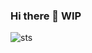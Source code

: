 ### Hi there 👋 WIP

![sts](https://badge42.herokuapp.com/api/stats/lucafern?privacyEmail=true&darkmode=false&cursus=Basecamp)

<!--
**lucasfads/lucasfads** is a ✨ _special_ ✨ repository because its `README.md` (this file) appears on your GitHub profile.

Here are some ideas to get you started:

- 🔭 I’m currently working on ...
- 🌱 I’m currently learning ...
- 👯 I’m looking to collaborate on ...
- 🤔 I’m looking for help with ...
- 💬 Ask me about ...
- 📫 How to reach me: ...
- 😄 Pronouns: ...
- ⚡ Fun fact: ...
-->
